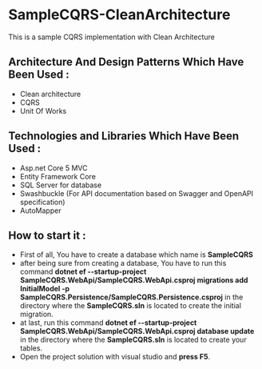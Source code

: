 # SampleCQRS-CleanArchitecture
This is a sample CQRS implementation with Clean Architecture

## Architecture And Design Patterns Which Have Been Used :
* Clean architecture
* CQRS
* Unit Of Works

## Technologies and Libraries Which Have Been Used :
* Asp.net Core 5 MVC
* Entity Framework Core
* SQL Server for database
* Swashbuckle (For API documentation based on Swagger and OpenAPI specification)
* AutoMapper

## How to start it : 
* First of all, You have to create a database which name is **SampleCQRS**
* after being sure from creating a database, You have to run this command **dotnet ef --startup-project SampleCQRS.WebApi/SampleCQRS.WebApi.csproj migrations add InitialModel -p SampleCQRS.Persistence/SampleCQRS.Persistence.csproj** in the directory where the **SampleCQRS.sln** is located to create the initial migration.
* at last, run this command **dotnet ef --startup-project SampleCQRS.WebApi/SampleCQRS.WebApi.csproj database update** in the directory where the **SampleCQRS.sln** is located to create your tables.
* Open the project solution with visual studio and **press F5**.

